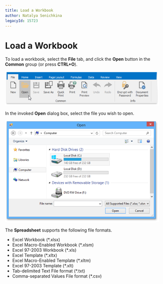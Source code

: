 ```yaml
---
title: Load a Workbook
author: Natalya Senichkina
legacyId: 15723
---
```

# Load a Workbook
To load a workbook, select the **File** tab, and click the **Open** button in the **Common** group (or press **CTRL+O**).

![LoadWorkbook.png](../../../images/img21118.png)

In the invoked **Open** dialog box, select the file you wish to open.

![OpenDialog.png](../../../images/img21119.png)

The **Spreadsheet** supports the following file formats.
* Excel Workbook (*.xlsx)
* Excel Macro-Enabled Workbook (*.xlsm)
* Excel 97-2003 Workbook (*.xls)
* Excel Template (*.xltx)
* Excel Macro-Enabled Template (*.xltm)
* Excel 97-2003 Template (*.xlt)
* Tab-delimited Text File format (*.txt)
* Comma-separated Values File format (*.csv)
